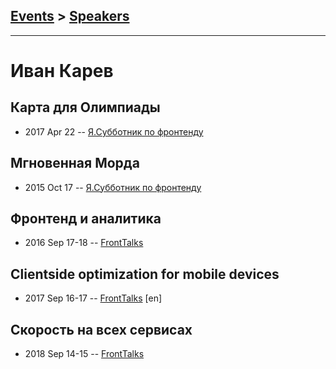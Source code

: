 ## [Events](../README.md) > [Speakers](../speakers.md)
---

# Иван Карев

## Карта для Олимпиады
- 2017 Apr 22 -- [Я.Субботник по фронтенду](https://events.yandex.ru/lib/talks/4570/)    
## Мгновенная Морда
- 2015 Oct 17 -- [Я.Субботник по фронтенду](https://events.yandex.ru/lib/talks/3207/)    
## Фронтенд и аналитика
- 2016 Sep 17-18 -- [FrontTalks](https://events.yandex.ru/lib/talks/3934/)    
## Clientside optimization for mobile devices
- 2017 Sep 16-17 -- [FrontTalks](https://events.yandex.ru/lib/talks/4861/) [en]   
## Скорость на всех сервисах
- 2018 Sep 14-15 -- [FrontTalks](https://events.yandex.ru/lib/talks/6392/)    
